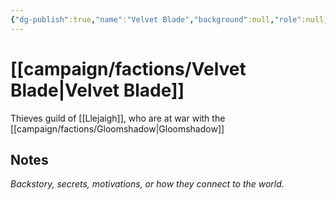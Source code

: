 ```yaml
---
{"dg-publish":true,"name":"Velvet Blade","background":null,"role":null,"first_appearance":"[[campaign/locations/Llejaigh\|Llejaigh]]","current_location":"[[Llejaigh]]","affiliation":null,"status":null,"description":"Thieves guild of Llejaigh","tags":["faction"],"permalink":"/campaign/factions/velvet-blade/","dgPassFrontmatter":true,"noteIcon":"","created":"2025-10-26T20:35:37.155-07:00","updated":"2025-10-27T13:24:54.045-07:00"}
---
```


# [[campaign/factions/Velvet Blade\|Velvet Blade]]
Thieves guild of [[Llejaigh]], who are at war with the [[campaign/factions/Gloomshadow\|Gloomshadow]]
## Notes
*Backstory, secrets, motivations, or how they connect to the world.*